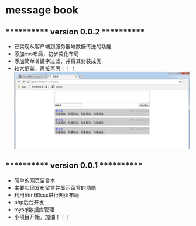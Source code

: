 # message book

## ********** version 0.0.2 **********

* 已实现从客户端到服务器端数据传送的功能
* 添加css布局，初步美化布局
* 添加简单关键字过滤，并将其封装成类
* 较大更新，再接再厉！！！
![0.0.2更新后界面](/images/version0.0.2.png)

## ********** version 0.0.1 **********

* 简单的网页留言本
* 主要实现发布留言并显示留言的功能
* 利用html和css进行网页布局
* php后台开发
* mysql数据库管理
* 小项目开始，加油！！！